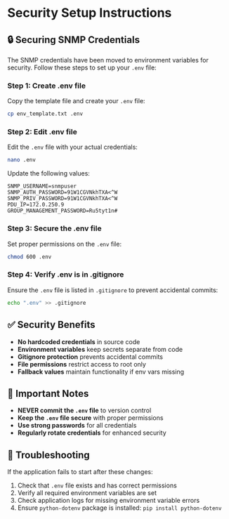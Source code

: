 # Security Setup Instructions

## 🔒 Securing SNMP Credentials

The SNMP credentials have been moved to environment variables for security. Follow these steps to set up your `.env` file:

### Step 1: Create .env file
Copy the template file and create your `.env` file:

```bash
cp env_template.txt .env
```

### Step 2: Edit .env file
Edit the `.env` file with your actual credentials:

```bash
nano .env
```

Update the following values:
```
SNMP_USERNAME=snmpuser
SNMP_AUTH_PASSWORD=91W1CGVNkhTXA<^W
SNMP_PRIV_PASSWORD=91W1CGVNkhTXA<^W
PDU_IP=172.0.250.9
GROUP_MANAGEMENT_PASSWORD=Ru5tyt1n#
```

### Step 3: Secure the .env file
Set proper permissions on the `.env` file:

```bash
chmod 600 .env
```

### Step 4: Verify .env is in .gitignore
Ensure the `.env` file is listed in `.gitignore` to prevent accidental commits:

```bash
echo ".env" >> .gitignore
```

## ✅ Security Benefits

- **No hardcoded credentials** in source code
- **Environment variables** keep secrets separate from code
- **Gitignore protection** prevents accidental commits
- **File permissions** restrict access to root only
- **Fallback values** maintain functionality if env vars missing

## 🚨 Important Notes

- **NEVER commit the `.env` file** to version control
- **Keep the `.env` file secure** with proper permissions
- **Use strong passwords** for all credentials
- **Regularly rotate credentials** for enhanced security

## 🔧 Troubleshooting

If the application fails to start after these changes:

1. Check that `.env` file exists and has correct permissions
2. Verify all required environment variables are set
3. Check application logs for missing environment variable errors
4. Ensure `python-dotenv` package is installed: `pip install python-dotenv`
